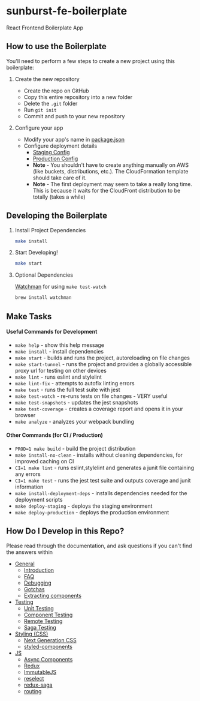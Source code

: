 # sunburst-fe-boilerplate
React Frontend Boilerplate App

## How to use the Boilerplate

You'll need to perform a few steps to create a new project using this boilerplate:

1. Create the new repository
    - Create the repo on GitHub
    - Copy this entire repository into a new folder
    - Delete the `.git` folder
    - Run `git init`
    - Commit and push to your new repository

1. Configure your app
    - Modify your app's name in [package.json](./package.json)
    - Configure deployment details 
        - [Staging Config](./internals/deployment/staging-config.sh)
        - [Production Config](./internals/deployment/production-config.sh)
        - **Note** - You shouldn't have to create anything manually on AWS (like buckets, distributions, etc.). The CloudFormation template should take care of it.
        - **Note** - The first deployment may seem to take a really long time. This is because it waits for the CloudFront distribution to be totally (takes a while)

## Developing the Boilerplate

1. Install Project Dependencies
    
    ```bash
    make install
    ```

1. Start Developing!

    ```bash
    make start
    ```

1. Optional Dependencies

    [Watchman](https://facebook.github.io/watchman/) for using `make test-watch`
    
    ```bash
    brew install watchman
    ```


## Make Tasks
#### Useful Commands for Development

- `make help` - show this help message
- `make install` - install dependencies
- `make start` - builds and runs the project, autoreloading on file changes
- `make start-tunnel` - runs the project and provides a globally accessible proxy url for testing on other devices
- `make lint` - runs eslint and stylelint
- `make lint-fix` - attempts to autofix linting errors
- `make test` - runs the full test suite with jest
- `make test-watch` - re-runs tests on file changes - VERY useful
- `make test-snapshots` - updates the jest snapshots
- `make test-coverage` - creates a coverage report and opens it in your browser
- `make analyze` - analyzes your webpack bundling

#### Other Commands (for CI / Production)

- `PROD=1 make build` - build the project distribution
- `make install-no-clean` - installs without cleaning dependencies, for improved caching on CI
- `CI=1 make lint` - runs eslint,stylelint and generates a junit file containing any errors
- `CI=1 make test` - runs the jest test suite and outputs coverage and junit information
- `make install-deployment-deps` - installs dependencies needed for the deployment scripts
- `make deploy-staging` - deploys the staging environment
- `make deploy-production` - deploys the production environment

## How Do I Develop in this Repo?

Please read through the documentation, and ask questions if you can't find the answers within

- [General](docs/general)
  - [Introduction ](docs/general/introduction.md)
  - [FAQ](docs/general/faq.md)
  - [Debugging](docs/general/debugging.md)  
  - [Gotchas](docs/general/gotchas.md)
  - [Extracting components](docs/general/components.md)
- [Testing](docs/testing)
  - [Unit Testing](docs/testing/unit-testing.md)
  - [Component Testing](docs/testing/component-testing.md)
  - [Remote Testing](docs/testing/remote-testing.md)
  - [Saga Testing](docs/testing/saga-testing.md)
- [Styling (CSS)](docs/css)
  - [Next Generation CSS](docs/css/README.md#next-generation-css)
  - [styled-components](docs/css/README.md#styled-components)
- [JS](docs/js)
  - [Async Components](docs/js/async-components.md)
  - [Redux](docs/js/redux.md)
  - [ImmutableJS](docs/js/immutablejs.md)
  - [reselect](docs/js/reselect.md)
  - [redux-saga](docs/js/redux-saga.md)
  - [routing](docs/js/routing.md)
